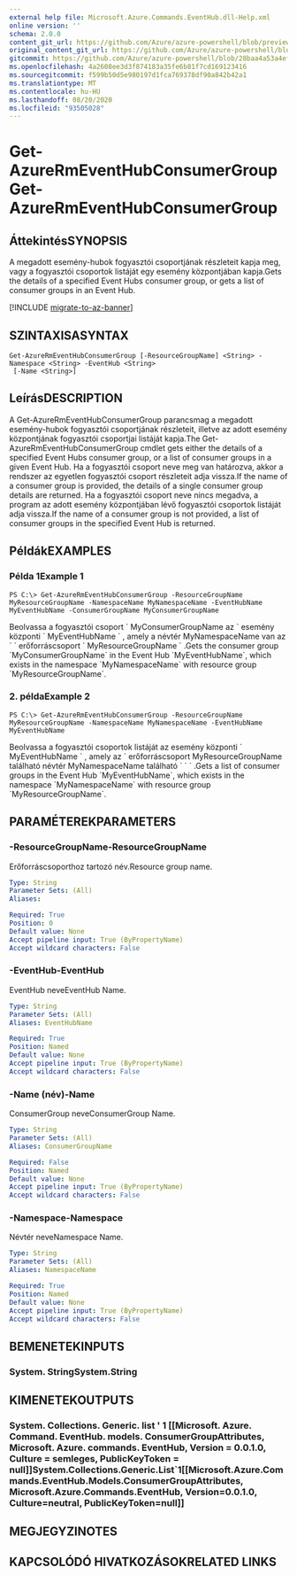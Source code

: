 ```yaml
---
external help file: Microsoft.Azure.Commands.EventHub.dll-Help.xml
online version: ''
schema: 2.0.0
content_git_url: https://github.com/Azure/azure-powershell/blob/preview/src/ResourceManager/EventHub/Commands.EventHub/help/Get-AzureRmEventHubConsumerGroup.md
original_content_git_url: https://github.com/Azure/azure-powershell/blob/preview/src/ResourceManager/EventHub/Commands.EventHub/help/Get-AzureRmEventHubConsumerGroup.md
gitcommit: https://github.com/Azure/azure-powershell/blob/28baa4a53a4efceb1197c032a8db08e199f0858d
ms.openlocfilehash: 4a2608ee3d3f874183a35fe6b81f7cd169123416
ms.sourcegitcommit: f599b50d5e980197d1fca769378df90a842b42a1
ms.translationtype: MT
ms.contentlocale: hu-HU
ms.lasthandoff: 08/20/2020
ms.locfileid: "93505028"
---
```

# <span data-ttu-id="ac2c2-101">Get-AzureRmEventHubConsumerGroup</span><span class="sxs-lookup"><span data-stu-id="ac2c2-101">Get-AzureRmEventHubConsumerGroup</span></span>

## <span data-ttu-id="ac2c2-102">Áttekintés</span><span class="sxs-lookup"><span data-stu-id="ac2c2-102">SYNOPSIS</span></span>
<span data-ttu-id="ac2c2-103">A megadott esemény-hubok fogyasztói csoportjának részleteit kapja meg, vagy a fogyasztói csoportok listáját egy esemény központjában kapja.</span><span class="sxs-lookup"><span data-stu-id="ac2c2-103">Gets the details of a specified Event Hubs consumer group, or gets a list of consumer groups in an Event Hub.</span></span>

[!INCLUDE [migrate-to-az-banner](../../includes/migrate-to-az-banner.md)]

## <span data-ttu-id="ac2c2-104">SZINTAXISA</span><span class="sxs-lookup"><span data-stu-id="ac2c2-104">SYNTAX</span></span>

```
Get-AzureRmEventHubConsumerGroup [-ResourceGroupName] <String> -Namespace <String> -EventHub <String>
 [-Name <String>]
```

## <span data-ttu-id="ac2c2-105">Leírás</span><span class="sxs-lookup"><span data-stu-id="ac2c2-105">DESCRIPTION</span></span>
<span data-ttu-id="ac2c2-106">A Get-AzureRmEventHubConsumerGroup parancsmag a megadott esemény-hubok fogyasztói csoportjának részleteit, illetve az adott esemény központjának fogyasztói csoportjai listáját kapja.</span><span class="sxs-lookup"><span data-stu-id="ac2c2-106">The Get-AzureRmEventHubConsumerGroup cmdlet gets either the details of a specified Event Hubs consumer group, or a list of consumer groups in a given Event Hub.</span></span>
<span data-ttu-id="ac2c2-107">Ha a fogyasztói csoport neve meg van határozva, akkor a rendszer az egyetlen fogyasztói csoport részleteit adja vissza.</span><span class="sxs-lookup"><span data-stu-id="ac2c2-107">If the name of a consumer group is provided, the details of a single consumer group details are returned.</span></span>
<span data-ttu-id="ac2c2-108">Ha a fogyasztói csoport neve nincs megadva, a program az adott esemény központjában lévő fogyasztói csoportok listáját adja vissza.</span><span class="sxs-lookup"><span data-stu-id="ac2c2-108">If the name of a consumer group is not provided, a list of consumer groups in the specified Event Hub is returned.</span></span>

## <span data-ttu-id="ac2c2-109">Példák</span><span class="sxs-lookup"><span data-stu-id="ac2c2-109">EXAMPLES</span></span>

### <span data-ttu-id="ac2c2-110">Példa 1</span><span class="sxs-lookup"><span data-stu-id="ac2c2-110">Example 1</span></span>
```
PS C:\> Get-AzureRmEventHubConsumerGroup -ResourceGroupName MyResourceGroupName -NamespaceName MyNamespaceName -EventHubName MyEventHubName -ConsumerGroupName MyConsumerGroupName
```

<span data-ttu-id="ac2c2-111">Beolvassa a fogyasztói csoport \` MyConsumerGroupName az \` esemény központi \` MyEventHubName \` , amely a névtér MyNamespaceName van az \` \` erőforráscsoport \` MyResourceGroupName \` .</span><span class="sxs-lookup"><span data-stu-id="ac2c2-111">Gets the consumer group \`MyConsumerGroupName\` in the Event Hub \`MyEventHubName\`, which exists in the namespace \`MyNamespaceName\` with resource group \`MyResourceGroupName\`.</span></span>

### <span data-ttu-id="ac2c2-112">2. példa</span><span class="sxs-lookup"><span data-stu-id="ac2c2-112">Example 2</span></span>
```
PS C:\> Get-AzureRmEventHubConsumerGroup -ResourceGroupName MyResourceGroupName -NamespaceName MyNamespaceName -EventHubName MyEventHubName
```

<span data-ttu-id="ac2c2-113">Beolvassa a fogyasztói csoportok listáját az esemény központi \` MyEventHubName \` , amely az \` erőforráscsoport MyResourceGroupName található névtér MyNamespaceName található \` \` \` .</span><span class="sxs-lookup"><span data-stu-id="ac2c2-113">Gets a list of consumer groups in the Event Hub \`MyEventHubName\`, which exists in the namespace \`MyNamespaceName\` with resource group \`MyResourceGroupName\`.</span></span>

## <span data-ttu-id="ac2c2-114">PARAMÉTEREK</span><span class="sxs-lookup"><span data-stu-id="ac2c2-114">PARAMETERS</span></span>

### <span data-ttu-id="ac2c2-115">-ResourceGroupName</span><span class="sxs-lookup"><span data-stu-id="ac2c2-115">-ResourceGroupName</span></span>
<span data-ttu-id="ac2c2-116">Erőforráscsoporthoz tartozó név.</span><span class="sxs-lookup"><span data-stu-id="ac2c2-116">Resource group name.</span></span>

```yaml
Type: String
Parameter Sets: (All)
Aliases: 

Required: True
Position: 0
Default value: None
Accept pipeline input: True (ByPropertyName)
Accept wildcard characters: False
```

### <span data-ttu-id="ac2c2-117">-EventHub</span><span class="sxs-lookup"><span data-stu-id="ac2c2-117">-EventHub</span></span>
<span data-ttu-id="ac2c2-118">EventHub neve</span><span class="sxs-lookup"><span data-stu-id="ac2c2-118">EventHub Name.</span></span>

```yaml
Type: String
Parameter Sets: (All)
Aliases: EventHubName

Required: True
Position: Named
Default value: None
Accept pipeline input: True (ByPropertyName)
Accept wildcard characters: False
```

### <span data-ttu-id="ac2c2-119">-Name (név)</span><span class="sxs-lookup"><span data-stu-id="ac2c2-119">-Name</span></span>
<span data-ttu-id="ac2c2-120">ConsumerGroup neve</span><span class="sxs-lookup"><span data-stu-id="ac2c2-120">ConsumerGroup Name.</span></span>

```yaml
Type: String
Parameter Sets: (All)
Aliases: ConsumerGroupName

Required: False
Position: Named
Default value: None
Accept pipeline input: True (ByPropertyName)
Accept wildcard characters: False
```

### <span data-ttu-id="ac2c2-121">-Namespace</span><span class="sxs-lookup"><span data-stu-id="ac2c2-121">-Namespace</span></span>
<span data-ttu-id="ac2c2-122">Névtér neve</span><span class="sxs-lookup"><span data-stu-id="ac2c2-122">Namespace Name.</span></span>

```yaml
Type: String
Parameter Sets: (All)
Aliases: NamespaceName

Required: True
Position: Named
Default value: None
Accept pipeline input: True (ByPropertyName)
Accept wildcard characters: False
```

## <span data-ttu-id="ac2c2-123">BEMENETEK</span><span class="sxs-lookup"><span data-stu-id="ac2c2-123">INPUTS</span></span>

### <span data-ttu-id="ac2c2-124">System. String</span><span class="sxs-lookup"><span data-stu-id="ac2c2-124">System.String</span></span>

## <span data-ttu-id="ac2c2-125">KIMENETEK</span><span class="sxs-lookup"><span data-stu-id="ac2c2-125">OUTPUTS</span></span>

### <span data-ttu-id="ac2c2-126">System. Collections. Generic. list ' 1 [[Microsoft. Azure. Command. EventHub. models. ConsumerGroupAttributes, Microsoft. Azure. commands. EventHub, Version = 0.0.1.0, Culture = semleges, PublicKeyToken = null]]</span><span class="sxs-lookup"><span data-stu-id="ac2c2-126">System.Collections.Generic.List\`1[[Microsoft.Azure.Commands.EventHub.Models.ConsumerGroupAttributes, Microsoft.Azure.Commands.EventHub, Version=0.0.1.0, Culture=neutral, PublicKeyToken=null]]</span></span>

## <span data-ttu-id="ac2c2-127">MEGJEGYZI</span><span class="sxs-lookup"><span data-stu-id="ac2c2-127">NOTES</span></span>

## <span data-ttu-id="ac2c2-128">KAPCSOLÓDÓ HIVATKOZÁSOK</span><span class="sxs-lookup"><span data-stu-id="ac2c2-128">RELATED LINKS</span></span>

